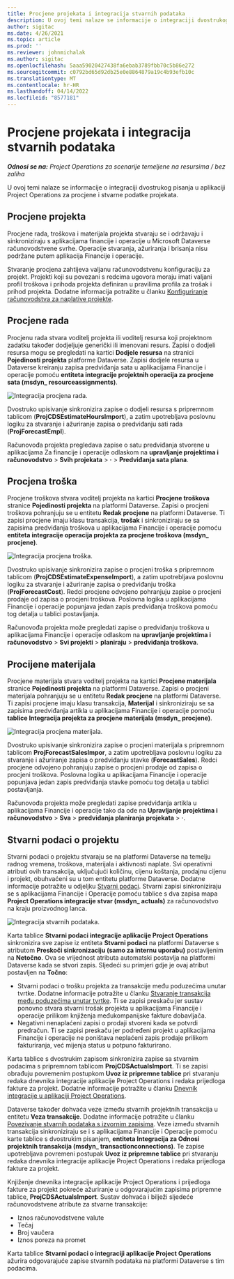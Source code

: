 ```yaml
---
title: Procjene projekata i integracija stvarnih podataka
description: U ovoj temi nalaze se informacije o integraciji dvostrukog pisanja u aplikaciji Project Operations za procjene i stvarne podatke projekata.
author: sigitac
ms.date: 4/26/2021
ms.topic: article
ms.prod: ''
ms.reviewer: johnmichalak
ms.author: sigitac
ms.openlocfilehash: 5aaa59020427438fa6ebab3789fbb70c5b86e272
ms.sourcegitcommit: c0792bd65d92db25e0e8864879a19c4b93efb10c
ms.translationtype: MT
ms.contentlocale: hr-HR
ms.lasthandoff: 04/14/2022
ms.locfileid: "8577181"
---
```

# <a name="project-estimates-and-actuals-integration"></a>Procjene projekata i integracija stvarnih podataka

_**Odnosi se na:** Project Operations za scenarije temeljene na resursima / bez zaliha_

U ovoj temi nalaze se informacije o integraciji dvostrukog pisanja u aplikaciji Project Operations za procjene i stvarne podatke projekata.

## <a name="project-estimates"></a>Procjene projekta

Procjene rada, troškova i materijala projekta stvaraju se i održavaju i sinkroniziraju s aplikacijama financije i operacije u Microsoft Dataverse računovodstvene svrhe. Operacije stvaranja, ažuriranja i brisanja nisu podržane putem aplikacija Financije i operacije.

Stvaranje procjena zahtijeva valjanu računovodstvenu konfiguraciju za projekt. Projekti koji su povezani s redcima ugovora moraju imati valjani profil troškova i prihoda projekta definiran u pravilima profila za trošak i prihod projekta. Dodatne informacija potražite u članku [Konfiguriranje računovodstva za naplative projekte](../project-accounting/configure-accounting-billable-projects.md#configure-project-cost-and-revenue-profile-rules).

## <a name="labor-estimates"></a>Procjene rada

Procjenu rada stvara voditelj projekta ili voditelj resursa koji projektnom zadatku također dodjeljuje generički ili imenovani resurs. Zapisi o dodjeli resursa mogu se pregledati na kartici **Dodjele resursa** na stranici **Pojedinosti projekta** platforme Dataverse. Zapisi dodjele resursa u Dataverse kreiranju zapisa predviđanja sata u aplikacijama Financije i operacije pomoću **entiteta integracije projektnih operacija za procjene sata (msdyn\_ resourceassignments)**.

   ![Integracija procjena rada.](./Media/DW4LaborEstimates.png)

Dvostruko upisivanje sinkronizira zapise o dodjeli resursa s pripremnom tablicom (**ProjCDSEstimateHoursImport**), a zatim upotrebljava poslovnu logiku za stvaranje i ažuriranje zapisa o predviđanju sati rada (**ProjForecastEmpl**).

Računovođa projekta pregledava zapise o satu predviđanja stvorene u aplikacijama Za financije i operacije odlaskom na **upravljanje projektima i računovodstvo** > **Svih projekata** > **·** > **Predviđanja sata plana**.

## <a name="expense-estimates"></a>Procjena troška

Procjene troškova stvara voditelj projekta na kartici **Procjene troškova** stranice **Pojedinosti projekta** na platformi Dataverse. Zapisi o procjeni troškova pohranjuju se u entitetu **Redak procjene** na platformi Dataverse. Ti zapisi procjene imaju klasu transakcija, **trošak** i sinkroniziraju se sa zapisima predviđanja troškova u aplikacijama Financije i operacije pomoću **entiteta integracije operacija projekta za procjene troškova (msdyn\_ procjene)**.

   ![Integracija procjena troška.](./Media/DW4ExpenseEstimates.png)

Dvostruko upisivanje sinkronizira zapise o procjeni troška s pripremnom tablicom (**ProjCDSEstimateExpenseImport**), a zatim upotrebljava poslovnu logiku za stvaranje i ažuriranje zapisa o predviđanju troška (**ProjForecastCost**). Redci procjene odvojeno pohranjuju zapise o procjeni prodaje od zapisa o procjeni troškova. Poslovna logika u aplikacijama Financije i operacije popunjava jedan zapis predviđanja troškova pomoću tog detalja u tablici postavljanja.

Računovođa projekta može pregledati zapise o predviđanju troškova u aplikacijama Financije i operacije odlaskom na **upravljanje projektima i računovodstvo** > **Svi projekti** > **planiraju** > **predviđanja troškova**.

## <a name="material-estimates"></a>Procijene materijala

Procjene materijala stvara voditelj projekta na kartici **Procjene materijala** stranice **Pojedinosti projekta** na platformi Dataverse. Zapisi o procjeni materijala pohranjuju se u entitetu **Redak procjene** na platformi Dataverse. Ti zapisi procjene imaju klasu transakcija, **Materijal** i sinkroniziraju se sa zapisima predviđanja artikla u aplikacijama Financije i operacije pomoću **tablice Integracija projekta za procjene materijala (msdyn\_ procjene)**.

   ![Integracija procjena materijala.](./Media/DW4MaterialEstimates.png)

Dvostruko upisivanje sinkronizira zapise o procjeni materijala s pripremnom tablicom **ProjForecastSalesImpor**, a zatim upotrebljava poslovnu logiku za stvaranje i ažuriranje zapisa o predviđanju stavke (**ForecastSales**). Redci procjene odvojeno pohranjuju zapise o procjeni prodaje od zapisa o procjeni troškova. Poslovna logika u aplikacijama Financije i operacije popunjava jedan zapis predviđanja stavke pomoću tog detalja u tablici postavljanja.

Računovođa projekta može pregledati zapise predviđanja artikla u aplikacijama Financije i operacije tako da ode na **Upravljanje projektima i računovodstvo** > **Sva** > **predviđanja planiranja projekata** > **·**.

## <a name="project-actuals"></a>Stvarni podaci o projektu

Stvarni podaci o projektu stvaraju se na platformi Dataverse na temelju radnog vremena, troškova, materijala i aktivnosti naplate. Svi operativni atributi ovih transakcija, uključujući količinu, cijenu koštanja, prodajnu cijenu i projekt, obuhvaćeni su u tom entitetu platforme Dataverse. Dodatne informacije potražite u odjeljku [Stvarni podaci](../actuals/actuals-overview.md). Stvarni zapisi sinkroniziraju se s aplikacijama Financije i Operacije pomoću tablice s dva zapisa mapa **Project Operations integracije stvar (msdyn\_ actuals)** za računovodstvo na kraju proizvodnog lanca.

   ![Integracija stvarnih podataka.](./Media/DW4Actuals.png)

Karta tablice **Stvarni podaci integracije aplikacije Project Operations** sinkronizira sve zapise iz entiteta **Stvarni podaci** na platformi Dataverse s atributom **Preskoči sinkronizaciju (samo za internu uporabu)** postavljenim na **Netočno**. Ova se vrijednost atributa automatski postavlja na platformi Dataverse kada se stvori zapis. Sljedeći su primjeri gdje je ovaj atribut postavljen na **Točno**:

  - Stvarni podaci o trošku projekta za transakcije među poduzećima unutar tvrtke. Dodatne informacije potražite u članku [Stvaranje transakcija među poduzećima unutar tvrtke](../project-accounting/create-intercompany-transactions.md). Ti se zapisi preskaču jer sustav ponovno stvara stvarni trošak projekta u aplikacijama Financije i operacije prilikom knjiženja međukompanijske fakture dobavljača.
  - Negativni nenaplaćeni zapisi o prodaji stvoreni kada se potvrdi predračun. Ti se zapisi preskaču jer podređeni projekt u aplikacijama Financije i operacije ne poništava neplaćeni zapis prodaje prilikom fakturiranja, već mijenja status u potpuno fakturirano.

Karta tablice s dvostrukim zapisom sinkronizira zapise sa stvarnim podacima s pripremnom tablicom **ProjCDSActualsImport**. Ti se zapisi obrađuju povremenim postupkom **Uvoz iz pripremne tablice** pri stvaranju redaka dnevnika integracije aplikacije Project Operations i redaka prijedloga fakture za projekt. Dodatne informacije potražite u članku [Dnevnik integracije u aplikaciji Project Operations](../project-accounting/project-operations-integration-journal.md).

Dataverse također dohvaća veze između stvarnih projektnih transakcija u entitetu **Veza transakcije**. Dodatne informacije potražite u članku [Povezivanje stvarnih podataka s izvornim zapisima](../actuals/linkingactuals.md). Veze između stvarnih transakcija sinkroniziraju se i s aplikacijama Financije i Operacije pomoću karte tablice s dvostrukim pisanjem, **entiteta Integracija za Odnosi projektnih transakcija (msdyn\_ transactionconnections)**. Te zapise upotrebljava povremeni postupak **Uvoz iz pripremne tablice** pri stvaranju redaka dnevnika integracije aplikacije Project Operations i redaka prijedloga fakture za projekt.

Knjiženje dnevnika integracije aplikacije Project Operations i prijedloga fakture za projekt pokreće ažuriranje u odgovarajućim zapisima pripremne tablice, **ProjCDSActualsImport**. Sustav dohvaća i bilježi sljedeće računovodstvene atribute za stvarne transakcije:

- Iznos računovodstvene valute
- Tečaj
- Broj vaučera
- Iznos poreza na promet

Karta tablice **Stvarni podaci o integraciji aplikacije Project Operations** ažurira odgovarajuće zapise stvarnih podataka na platformi Dataverse s tim podacima.
